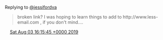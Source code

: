 Replying to [@jessifordva](https://twitter.com/jessifordva/status/1157682042110447616)

> broken link? I was hoping to learn things to add to http://www\.less\-email\.com , if you don't mind\.\.\.\.

<img src="../../media/tweet.ico" width="12" /> [Sat Aug 03 16:15:45 +0000 2019](https://twitter.com/DromerDenker/status/1157686500676526083)